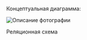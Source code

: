 

Концептуальная диаграмма:

![Описание фотографии](C:\Users\Valera\Desktop\1)




 
Реляционная схема
 


